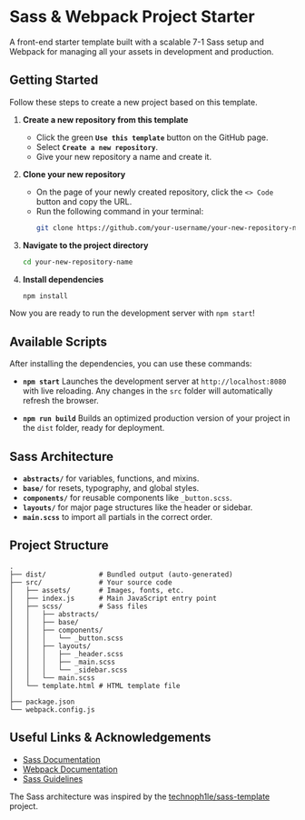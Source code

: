 # Sass & Webpack Project Starter

A front-end starter template built with a scalable 7-1 Sass setup and Webpack for managing all your assets in development and production.

## Getting Started

Follow these steps to create a new project based on this template.

1.  **Create a new repository from this template**

      * Click the green **`Use this template`** button on the GitHub page.
      * Select **`Create a new repository`**.
      * Give your new repository a name and create it.

2.  **Clone your new repository**

      * On the page of your newly created repository, click the `<> Code` button and copy the URL.
      * Run the following command in your terminal:
        ```bash
        git clone https://github.com/your-username/your-new-repository-name.git
        ```

3.  **Navigate to the project directory**

    ```bash
    cd your-new-repository-name
    ```

4.  **Install dependencies**

    ```bash
    npm install
    ```

Now you are ready to run the development server with `npm start`\!

## Available Scripts
After installing the dependencies, you can use these commands:

* **`npm start`**
  Launches the development server at `http://localhost:8080` with live reloading.
  Any changes in the `src` folder will automatically refresh the browser.

* **`npm run build`**
  Builds an optimized production version of your project in the `dist` folder, ready for deployment.

## Sass Architecture

* **`abstracts/`** for variables, functions, and mixins.
* **`base/`** for resets, typography, and global styles.
* **`components/`** for reusable components like `_button.scss`.
* **`layouts/`** for major page structures like the header or sidebar.
* **`main.scss`** to import all partials in the correct order.

## Project Structure

```
.
├── dist/             # Bundled output (auto-generated)
├── src/              # Your source code
│   ├── assets/       # Images, fonts, etc.
│   ├── index.js      # Main JavaScript entry point
│   ├── scss/         # Sass files
│   │   ├── abstracts/
│   │   ├── base/
│   │   ├── components/
│   │   │   └── _button.scss
│   │   ├── layouts/
│   │   │   ├── _header.scss
│   │   │   ├── _main.scss
│   │   │   └── _sidebar.scss
│   │   └── main.scss
│   └── template.html # HTML template file
│
├── package.json
└── webpack.config.js
```

## Useful Links & Acknowledgements

  * [Sass Documentation](https://sass-lang.com/documentation)
  * [Webpack Documentation](https://webpack.js.org/)
  * [Sass Guidelines](https://sass-guidelin.es/)

The Sass architecture was inspired by the [technoph1le/sass-template](https://github.com/technoph1le/sass-template) project.
